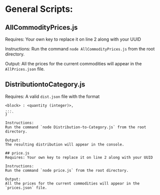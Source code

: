 # General Scripts: 

## AllCommodityPrices.js
Requires: Your own key to replace it on line 2 along with your UUID 

Instructions: 
Run the command `node AllCommodityPrices.js` from the root directory. 

Output:
All the prices for the current commodities will appear in the `AllPrices.json` file. 

## DistributiontoCategory.js
Requires: A valid `dist.json` file with the format 
```{
<block> : <quantity (integer)>,
...
}```

Instructions: 
Run the command `node Distribution-to-Category.js` from the root directory. 

Output:
The resulting distribution will appear in the console.

## price.js 
Requires: Your own key to replace it on line 2 along with your UUID 

Instructions: 
Run the command `node price.js` from the root directory. 

Output:
All the prices for the current commodities will appear in the `prices.json` file. 

